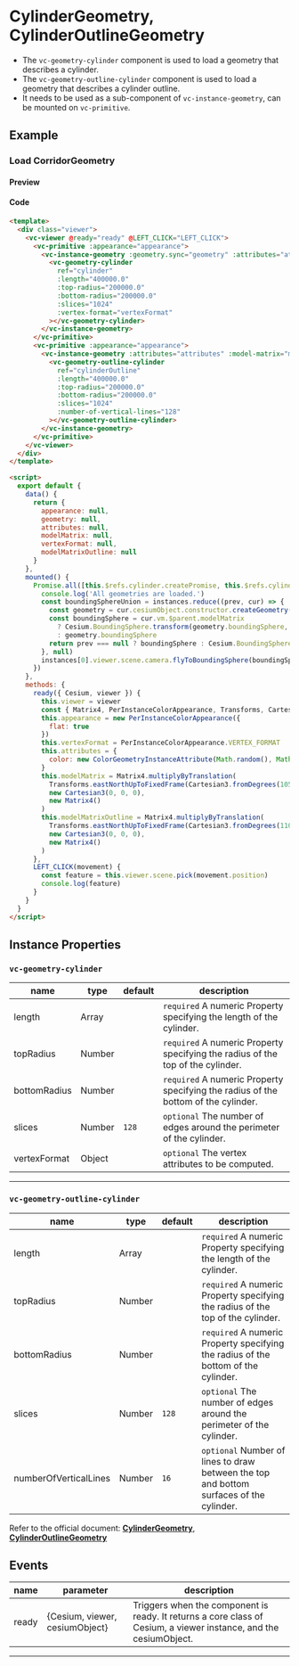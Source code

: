 # CylinderGeometry, CylinderOutlineGeometry

- The `vc-geometry-cylinder` component is used to load a geometry that describes a cylinder.
- The `vc-geometry-outline-cylinder` component is used to load a geometry that describes a cylinder outline.
- It needs to be used as a sub-component of `vc-instance-geometry`, can be mounted on `vc-primitive`.

## Example

### Load CorridorGeometry

#### Preview

<doc-preview>
  <template>
    <div class="viewer">
      <vc-viewer @ready="ready" @LEFT_CLICK="LEFT_CLICK">
        <vc-primitive :appearance="appearance">
          <vc-instance-geometry :geometry.sync="geometry" :attributes="attributes" :model-matrix="modelMatrix">
            <vc-geometry-cylinder
              ref="cylinder"
              :length="400000.0"
              :top-radius="200000.0"
              :bottom-radius="200000.0"
              :slices="1024"
              :vertex-format="vertexFormat"
            ></vc-geometry-cylinder>
          </vc-instance-geometry>
        </vc-primitive>
        <vc-primitive :appearance="appearance">
          <vc-instance-geometry :attributes="attributes" :model-matrix="modelMatrixOutline">
            <vc-geometry-outline-cylinder
              ref="cylinderOutline"
              :length="400000.0"
              :top-radius="200000.0"
              :bottom-radius="200000.0"
              :slices="1024"
              :number-of-vertical-lines="128"
            ></vc-geometry-outline-cylinder>
          </vc-instance-geometry>
        </vc-primitive>
      </vc-viewer>
    </div>
  </template>

  <script>
    export default {
      data() {
        return {
          appearance: null,
          geometry: null,
          attributes: null,
          modelMatrix: null,
          vertexFormat: null,
          modelMatrixOutline: null
        }
      },
      mounted () {
        Promise.all([
          this.$refs.cylinder.createPromise,
          this.$refs.cylinderOutline.createPromise,
        ]).then(instances => {
          console.log('All geometries are loaded.')
          const boundingSphereUnion = instances.reduce((prev, cur) => {
            const geometry = cur.cesiumObject.constructor.createGeometry(cur.cesiumObject)
            const boundingSphere = cur.vm.$parent.modelMatrix
              ? Cesium.BoundingSphere.transform(geometry.boundingSphere, cur.vm.$parent.modelMatrix)
              : geometry.boundingSphere
            return prev === null ? boundingSphere : Cesium.BoundingSphere.union(prev, boundingSphere)
          }, null)
          instances[0].viewer.scene.camera.flyToBoundingSphere(boundingSphereUnion)
        })
      },
      methods: {
        ready({ Cesium, viewer }) {
          this.viewer = viewer
          const { Matrix4, PerInstanceColorAppearance, Transforms, Cartesian3, ColorGeometryInstanceAttribute } = Cesium
          this.appearance = new PerInstanceColorAppearance({
            flat : true
          })
          this.vertexFormat = PerInstanceColorAppearance.VERTEX_FORMAT
          this.attributes = {
            color: new ColorGeometryInstanceAttribute(Math.random(), Math.random(), Math.random(), 0.5)
          }
          this.modelMatrix = Matrix4.multiplyByTranslation(
            Transforms.eastNorthUpToFixedFrame(Cartesian3.fromDegrees(105.0, 35.0)),
            new Cartesian3(0, 0, 0),
            new Matrix4()
          )
          this.modelMatrixOutline = Matrix4.multiplyByTranslation(
            Transforms.eastNorthUpToFixedFrame(Cartesian3.fromDegrees(110.0, 35.0)),
            new Cartesian3(0, 0, 0),
            new Matrix4()
          )
        },
        LEFT_CLICK(movement) {
          const feature = this.viewer.scene.pick(movement.position)
          console.log(feature)
        }
      }
    }
  </script>
</doc-preview>

#### Code

```html
<template>
  <div class="viewer">
    <vc-viewer @ready="ready" @LEFT_CLICK="LEFT_CLICK">
      <vc-primitive :appearance="appearance">
        <vc-instance-geometry :geometry.sync="geometry" :attributes="attributes" :model-matrix="modelMatrix">
          <vc-geometry-cylinder
            ref="cylinder"
            :length="400000.0"
            :top-radius="200000.0"
            :bottom-radius="200000.0"
            :slices="1024"
            :vertex-format="vertexFormat"
          ></vc-geometry-cylinder>
        </vc-instance-geometry>
      </vc-primitive>
      <vc-primitive :appearance="appearance">
        <vc-instance-geometry :attributes="attributes" :model-matrix="modelMatrixOutline">
          <vc-geometry-outline-cylinder
            ref="cylinderOutline"
            :length="400000.0"
            :top-radius="200000.0"
            :bottom-radius="200000.0"
            :slices="1024"
            :number-of-vertical-lines="128"
          ></vc-geometry-outline-cylinder>
        </vc-instance-geometry>
      </vc-primitive>
    </vc-viewer>
  </div>
</template>

<script>
  export default {
    data() {
      return {
        appearance: null,
        geometry: null,
        attributes: null,
        modelMatrix: null,
        vertexFormat: null,
        modelMatrixOutline: null
      }
    },
    mounted() {
      Promise.all([this.$refs.cylinder.createPromise, this.$refs.cylinderOutline.createPromise]).then((instances) => {
        console.log('All geometries are loaded.')
        const boundingSphereUnion = instances.reduce((prev, cur) => {
          const geometry = cur.cesiumObject.constructor.createGeometry(cur.cesiumObject)
          const boundingSphere = cur.vm.$parent.modelMatrix
            ? Cesium.BoundingSphere.transform(geometry.boundingSphere, cur.vm.$parent.modelMatrix)
            : geometry.boundingSphere
          return prev === null ? boundingSphere : Cesium.BoundingSphere.union(prev, boundingSphere)
        }, null)
        instances[0].viewer.scene.camera.flyToBoundingSphere(boundingSphereUnion)
      })
    },
    methods: {
      ready({ Cesium, viewer }) {
        this.viewer = viewer
        const { Matrix4, PerInstanceColorAppearance, Transforms, Cartesian3, ColorGeometryInstanceAttribute } = Cesium
        this.appearance = new PerInstanceColorAppearance({
          flat: true
        })
        this.vertexFormat = PerInstanceColorAppearance.VERTEX_FORMAT
        this.attributes = {
          color: new ColorGeometryInstanceAttribute(Math.random(), Math.random(), Math.random(), 0.5)
        }
        this.modelMatrix = Matrix4.multiplyByTranslation(
          Transforms.eastNorthUpToFixedFrame(Cartesian3.fromDegrees(105.0, 35.0)),
          new Cartesian3(0, 0, 0),
          new Matrix4()
        )
        this.modelMatrixOutline = Matrix4.multiplyByTranslation(
          Transforms.eastNorthUpToFixedFrame(Cartesian3.fromDegrees(110.0, 35.0)),
          new Cartesian3(0, 0, 0),
          new Matrix4()
        )
      },
      LEFT_CLICK(movement) {
        const feature = this.viewer.scene.pick(movement.position)
        console.log(feature)
      }
    }
  }
</script>
```

## Instance Properties

### `vc-geometry-cylinder`

<!-- prettier-ignore -->
| name | type | default | description |
| ---- | ---- | ------- | ----------- |
| length | Array | | `required` A numeric Property specifying the length of the cylinder. |
| topRadius | Number | | `required` A numeric Property specifying the radius of the top of the cylinder. |
| bottomRadius | Number | | `required` A numeric Property specifying the radius of the bottom of the cylinder. |
| slices | Number | `128` | `optional` The number of edges around the perimeter of the cylinder. |
| vertexFormat | Object | | `optional` The vertex attributes to be computed.|

---

### `vc-geometry-outline-cylinder`

<!-- prettier-ignore -->
| name | type | default | description |
| ---- | ---- | ------- | ----------- |
| length | Array | | `required` A numeric Property specifying the length of the cylinder. |
| topRadius | Number | | `required` A numeric Property specifying the radius of the top of the cylinder. |
| bottomRadius | Number | | `required` A numeric Property specifying the radius of the bottom of the cylinder. |
| slices | Number | `128` | `optional` The number of edges around the perimeter of the cylinder. |
| numberOfVerticalLines | Number | `16`| `optional` Number of lines to draw between the top and bottom surfaces of the cylinder.|

Refer to the official document: **[CylinderGeometry](https://cesium.com/docs/cesiumjs-ref-doc/CylinderGeometry.html)**, **[CylinderOutlineGeometry](https://cesium.com/docs/cesiumjs-ref-doc/CylinderOutlineGeometry.html)**

## Events

<!-- prettier-ignore -->
| name | parameter | description |
| ---- | --------- | ----------- |
| ready | {Cesium, viewer, cesiumObject} | Triggers when the component is ready. It returns a core class of Cesium, a viewer instance, and the cesiumObject. |

---
